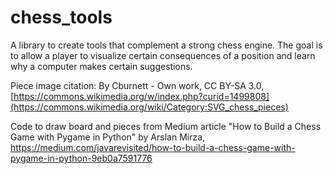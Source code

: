 # chess_tools
A library to create tools that complement a strong chess engine. The goal is to allow a player to visualize certain consequences of a position and learn why a computer makes certain suggestions.

Piece image citation: By Cburnett - Own work, CC BY-SA 3.0,
[https://commons.wikimedia.org/w/index.php?curid=1499808](https://commons.wikimedia.org/wiki/Category:SVG_chess_pieces)

Code to draw board and pieces from Medium article "How to Build a Chess Game
with Pygame in Python" by Arslan Mirza, https://medium.com/javarevisited/how-to-build-a-chess-game-with-pygame-in-python-9eb0a7591776
